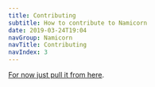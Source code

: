 ```yaml
---
title: Contributing
subtitle: How to contribute to Namicorn
date: 2019-03-24T19:04
navGroup: Namicorn
navTitle: Contributing
navIndex: 3
---
```


[For now just pull it from here](https://github.com/unstoppabledomains/namicorn).
